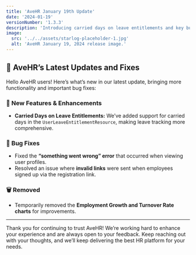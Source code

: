 ```yaml
---
title: 'AveHR January 19th Update'
date: '2024-01-19'
versionNumber: '1.3.3'
description: 'Introducing carried days on leave entitlements and key bug fixes.'
image:
  src: '../../assets/starlog-placeholder-1.jpg'
  alt: 'AveHR January 19, 2024 release image.'
---
```


## 🚀 AveHR’s Latest Updates and Fixes

Hello AveHR users! Here’s what’s new in our latest update, bringing more functionality and important bug fixes:

### 🍿 New Features & Enhancements

- **Carried Days on Leave Entitlements:** We’ve added support for carried days in the `UserLeaveEntitlementResource`, making leave tracking more comprehensive.

### 🐞 Bug Fixes

- Fixed the **“something went wrong” error** that occurred when viewing user profiles.
- Resolved an issue where **invalid links** were sent when employees signed up via the registration link.

### 🗑️ Removed

- Temporarily removed the **Employment Growth and Turnover Rate charts** for improvements.

---

Thank you for continuing to trust AveHR! We’re working hard to enhance your experience and are always open to your feedback. Keep reaching out with your thoughts, and we’ll keep delivering the best HR platform for your needs.